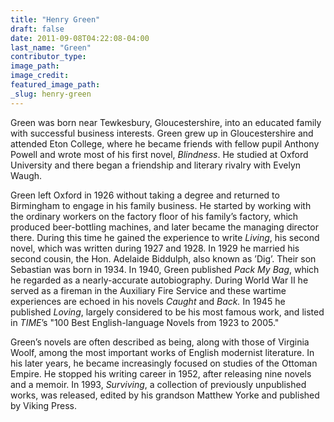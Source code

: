 ```yaml
---
title: "Henry Green"
draft: false
date: 2011-09-08T04:22:08-04:00
last_name: "Green"
contributor_type:
image_path:
image_credit:
featured_image_path:
_slug: henry-green
---
```


Green was born near Tewkesbury, Gloucestershire, into an educated family with successful business interests. Green grew up in Gloucestershire and attended Eton College, where he became friends with fellow pupil Anthony Powell and wrote most of his first novel, _Blindness_. He studied at Oxford University and there began a friendship and literary rivalry with Evelyn Waugh.

Green left Oxford in 1926 without taking a degree and returned to Birmingham to engage in his family business. He started by working with the ordinary workers on the factory floor of his family’s factory, which produced beer-bottling machines, and later became the managing director there. During this time he gained the experience to write _Living_, his second novel, which was written during 1927 and 1928. In 1929 he married his second cousin, the Hon. Adelaide Biddulph, also known as ’Dig’. Their son Sebastian was born in 1934. In 1940, Green published _Pack My Bag_, which he regarded as a nearly-accurate autobiography. During World War II he served as a fireman in the Auxiliary Fire Service and these wartime experiences are echoed in his novels _Caught_ and _Back._ In 1945 he published _Loving_, largely considered to be his most famous work, and listed in _TIME_’s "100 Best English-language Novels from 1923 to 2005."

Green’s novels are often described as being, along with those of Virginia Woolf, among the most important works of English modernist literature. In his later years, he became increasingly focused on studies of the Ottoman Empire. He stopped his writing career in 1952, after releasing nine novels and a memoir. In 1993, _Surviving_, a collection of previously unpublished works, was released, edited by his grandson Matthew Yorke and published by Viking Press.

